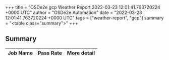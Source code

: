+++
title = "OSDe2e gcp Weather Report 2022-03-23 12:01:41.763720224 +0000 UTC"
author = "OSDe2e Automation"
date = "2022-03-23 12:01:41.763720224 +0000 UTC"
tags = ["weather-report", "gcp"]
summary = "<table class=\"summary\"></table>"
+++
## Summary

| Job Name | Pass Rate | More detail |
|----------|-----------|-------------|




